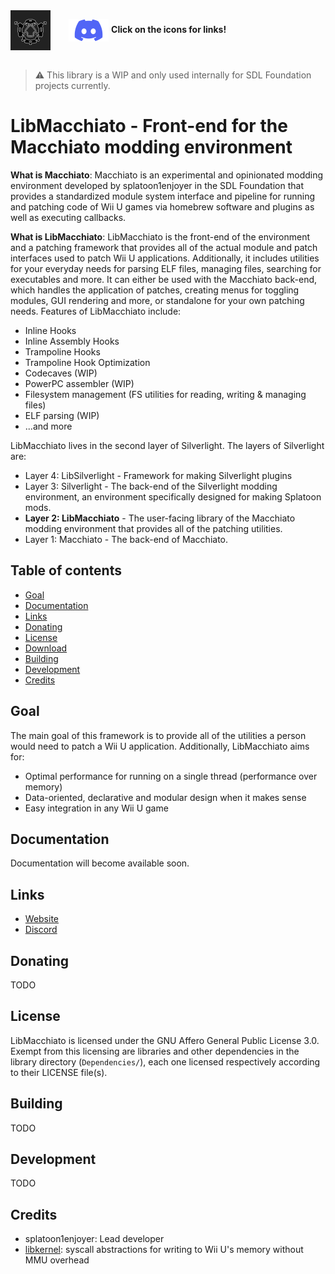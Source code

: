 <div>
<a target="_blank" href="https://sdlfoundation.com"><img align="center" width="64" height="64" src="./Assets/sdllogo.png" style="inline-block; margin-right: 5%" alt="SDL Foundation Logo"></a>
<a target="_blank" href="https://discord.gg/K5FaeRtjrj"><img align="center" width="64" height="36" src="./Assets/discordlogo.png" style="inline-block" alt="Discord Logo"></a>
<b style="inline-block">Click on the icons for links!</b>
</div>

<br>

> ⚠️ This library is a WIP and only used internally for SDL Foundation projects currently.

# LibMacchiato - Front-end for the Macchiato modding environment

**What is Macchiato**: Macchiato is an experimental and opinionated modding environment developed by splatoon1enjoyer in the SDL Foundation that provides a standardized module system interface and pipeline for running and patching code of Wii U games via homebrew software and plugins as well as executing callbacks.

**What is LibMacchiato**: LibMacchiato is the front-end of the environment and a patching framework that provides all of the actual module and patch interfaces used to patch Wii U applications. Additionally, it includes utilities for your everyday needs for parsing ELF files, managing files, searching for executables and more. It can either be used with the Macchiato back-end, which handles the application of patches, creating menus for toggling modules, GUI rendering and more, or standalone for your own patching needs. Features of LibMacchiato include:

- Inline Hooks
- Inline Assembly Hooks
- Trampoline Hooks
- Trampoline Hook Optimization
- Codecaves (WIP)
- PowerPC assembler (WIP)
- Filesystem management (FS utilities for reading, writing & managing files)
- ELF parsing (WIP)
- ...and more

LibMacchiato lives in the second layer of Silverlight. The layers of Silverlight are:

- Layer 4: LibSilverlight - Framework for making Silverlight plugins
- Layer 3: Silverlight - The back-end of the Silverlight modding environment, an environment specifically designed for making Splatoon mods.
- **Layer 2: LibMacchiato** - The user-facing library of the Macchiato modding environment that provides all of the patching utilities.
- Layer 1: Macchiato - The back-end of Macchiato.

## Table of contents

 - [Goal](#goal)
 - [Documentation](#documentation)
 - [Links](#links)
 - [Donating](#donating)
 - [License](#license)
 - [Download](#download)
 - [Building](#building)
 - [Development](#development)
 - [Credits](#credits)

## Goal

The main goal of this framework is to provide all of the utilities a person would need to patch a Wii U application. Additionally, LibMacchiato aims for:

- Optimal performance for running on a single thread (performance over memory)
- Data-oriented, declarative and modular design when it makes sense
- Easy integration in any Wii U game

## Documentation

Documentation will become available soon.

## Links

- [Website](https://sdlfoundation.com)
- [Discord](https://discord.gg/K5FaeRtjrj)

## Donating

TODO

## License

LibMacchiato is licensed under the GNU Affero General Public License 3.0. Exempt from this licensing are libraries and other dependencies in the library directory (`Dependencies/`), each one licensed respectively according to their LICENSE file(s).

## Building

TODO

## Development

TODO

## Credits

- splatoon1enjoyer: Lead developer
- [libkernel](https://github.com/wiiu-env/libkernel): syscall abstractions for writing to Wii U's memory without MMU overhead
